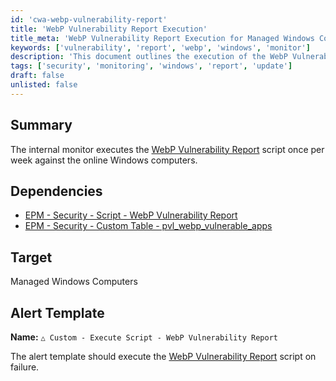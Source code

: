 ```yaml
---
id: 'cwa-webp-vulnerability-report'
title: 'WebP Vulnerability Report Execution'
title_meta: 'WebP Vulnerability Report Execution for Managed Windows Computers'
keywords: ['vulnerability', 'report', 'webp', 'windows', 'monitor']
description: 'This document outlines the execution of the WebP Vulnerability Report script on managed Windows computers, detailing its dependencies and alert template setup for monitoring vulnerabilities weekly.'
tags: ['security', 'monitoring', 'windows', 'report', 'update']
draft: false
unlisted: false
---
```

## Summary

The internal monitor executes the [WebP Vulnerability Report](https://proval.itglue.com/DOC-5078775-14166219) script once per week against the online Windows computers.

## Dependencies

- [EPM - Security - Script - WebP Vulnerability Report](https://proval.itglue.com/DOC-5078775-14166219)
- [EPM - Security - Custom Table - pvl_webp_vulnerable_apps](https://proval.itglue.com/DOC-5078775-14166476)

## Target

Managed Windows Computers

## Alert Template

**Name:** `△ Custom - Execute Script - WebP Vulnerability Report`

The alert template should execute the [WebP Vulnerability Report](https://proval.itglue.com/DOC-5078775-14166219) script on failure.


